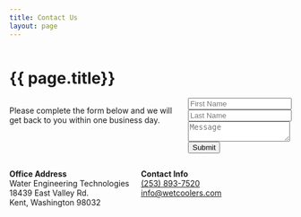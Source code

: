 ```yaml
---
title: Contact Us
layout: page
---
```


<div class="row">
<div class="large-12 columns">
<h1>{{ page.title}}</h1>
</div>
</div>

<div class="row">
<div class="large-8 medium-8 columns border-right">
<p>Please complete the form below and we will get back to you within one business day.</p>

<form accept-charset="UTF-8" action="https://formkeep.com/f/f32b857ef5e8" method="POST">
  <input type="hidden" name="utf8" value="✓">
  <div class="row">
  <div class="large-6 medium-6 columns">
  <input type="text" name="firstName" placeholder="First Name">
  </div>

  <div class="large-6 medium-6 columns">
  <input type="text" name="firstName" placeholder="Last Name">
  </div>

  </div>

<div class="row">

<div class="large-12 columns">

<textarea input type="text" name="message" value="Message" placeholder="Message"></textarea>

</div>

</div>

<div class="row">
<div class="large-12 columns">
  <button type="submit" class="button small">Submit</button>
</div>
</div>

</form>











</div>
<div class="large-4 medium-4 columns">
<p><strong>Office Address</strong><br/>
Water Engineering Technologies<br/>
18439 East Valley Rd.<br/>
Kent,  Washington 98032<br/>
</p>

<p><strong>Contact Info</strong><br/>
<i class="fa fa-phone"></i><a href="tel:253-893-7520">(253) 893-7520</a><br/>
<i class="fa fa-envelope-o"></i><a href="mailto: info@wetcoolers.com">info@wetcoolers.com</a>
</p>



</div>
</div>
<div class="spacer"></div>
